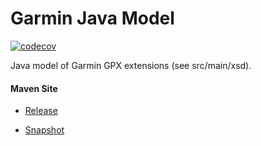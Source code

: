 # Garmin Java Model

[![codecov](https://codecov.io/gh/bremersee/garmin-model/branch/master/graph/badge.svg)](https://codecov.io/gh/bremersee/garmin-model)

Java model of Garmin GPX extensions (see src/main/xsd).

#### Maven Site

- [Release](https://bremersee.github.io/garmin-model/index.html)

- [Snapshot](https://nexus.bremersee.org/repository/maven-sites/garmin-model/1.1.0-SNAPSHOT/index.html)
